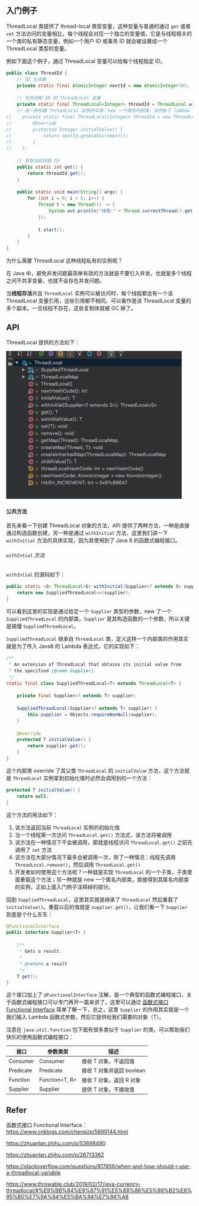 ## 入门例子
ThreadLocal 类提供了 thread-local 类型变量，这种变量与普通的通过 `get` 或者 `set` 方法访问的变量相比，每个线程会对应一个独立的变量值，它是与线程相关的一个类的私有静态变量，例如一个用户 ID 或事务 ID 就会被设置成一个 ThreadLocal 类型的变量。

例如下面这个例子，通过 ThreadLocal 变量可以给每个线程指定 ID。

```java
public class ThreadId {
    // ID 生成器
    private static final AtomicInteger nextId = new AtomicInteger(0);

    // 包含线程 ID 的 ThreadLocal 变量
    private static final ThreadLocal<Integer> threadId = ThreadLocal.withInitial(() -> nextId.getAndIncrement());
    // 另一种创建 ThreadLocal 实例的实现：new 一个匿名内部类，当然有了 lambda 表达式就不要用这种方式了
//    private static final ThreadLocal<Integer> threadId = new ThreadLocal<Integer>() {
//        @Override
//        protected Integer initialValue() {
//            return nextId.getAndIncrement();
//        }
//    };

    // 获取当前线程 ID
    public static int get() {
        return threadId.get();
    }

    public static void main(String[] args) {
        for (int i = 0; i < 5; i++) {
            Thread t = new Thread(() -> {
                System.out.println("线程:" + Thread.currentThread().getName() + ", ID:" + ThreadId.get());
            });

            t.start();
        }
    }
}
```

为什么需要 ThreadLocal 这种线程私有的实例呢？

在 Java 中，避免并发问题最简单有效的方法就是不要引入并发，也就是多个线程之间不共享变量，也就不会存在并发问题。

当**线程存活**并且 `ThreadLocal` 实例可以被访问时，每个线程都会有一个该 ThreadLocal 变量引用，这些引用都不相同，可以看作是该 ThreadLocal 变量的多个副本。一旦线程不存在，这些复制体就被 GC 掉了。

## API
ThreadLocal 提供的方法如下：

![](/resource/public.png)

#### 公共方法
首先来看一下创建 ThreadLocal 对象的方法，API 提供了两种方法，一种是直接通过构造函数创建，另一种是通过 `withInitial` 方法，这里我们讲一下 `withInitial` 方法的具体实现，因为其使用到了 Java 8 的函数式编程接口。

###### `withIntial` 方法
`withIntial` 的源码如下：

```java
public static <S> ThreadLocal<S> withInitial(Supplier<? extends S> supplier) {
    return new SuppliedThreadLocal<>(supplier);
}
```

可以看到这里的实现是通过给定一个 `Supplier` 类型的参数，new 了一个 `SuppliedThreadLocal` 的内部类，`Supplier` 是其构造函数的一个参数，所以关键是搞懂 `SuppliedThreadLocal`。

`SuppliedThreadLocal` 继承自 `ThreadLocal` 类，定义这样一个内部类的作用其实就是为了传入 Java8 的 Lambda 表达式，它的实现如下：

```java
/**
 * An extension of ThreadLocal that obtains its initial value from
 * the specified {@code Supplier}.
 */
static final class SuppliedThreadLocal<T> extends ThreadLocal<T> {

    private final Supplier<? extends T> supplier;

    SuppliedThreadLocal(Supplier<? extends T> supplier) {
        this.supplier = Objects.requireNonNull(supplier);
    }

    @Override
    protected T initialValue() {
        return supplier.get();
    }
}
```

这个内部类 override 了其父类 `ThreadLocal` 的 `initialValue` 方法，这个方法就是 `ThreadLocal` 实例拿到初始化值时必然会调用到的一个方法：

```java
protected T initialValue() {
    return null;
}
```

这个方法的用法如下：

1. 该方法返回当前 `ThreadLocal` 实例的初始化值
2. 当一个线程第一次访问 `ThreadLocal.get()` 方法式，该方法将被调用
3. 该方法在一种情况下不会被调用，那就是线程访问 `ThreadLocal.get()` 之前先调用了 `set` 方法
4. 该方法在大部分情况下最多会被调用一次，除了一种情况：线程先调用 `ThreadLocal.remove()`，然后调用 `ThreadLocal.get()`
5. 开发者如何使用这个方法呢？一种就是实现 `ThreadLocal` 的一个子类，子类里面重载这个方法；另一种就是 new 一个匿名内部类，直接得到其匿名内部类的实例，正如上面入门例子注释掉的部分。


回到 `SuppliedThreadLocal`，这里其实就是继承了 `ThreadLocal` 然后重载了 `initialValue()`。重载以后的值就是 `supplier.get()`，让我们看一下 `Supplier` 到底是个什么东东：

```java
@FunctionalInterface
public interface Supplier<T> {

    /**
     * Gets a result.
     *
     * @return a result
     */
    T get();
}
```

这个接口加上了 `@FunctionalInterface` 注解，是一个典型的函数式编程接口，关于函数式编程接口可以专门再开一篇来讲了，这里可以通过 [函数式接口 Functional Interface](https://www.cnblogs.com/chenpi/p/5890144.html) 简单了解一下，总之，这里 `Supplier` 的作用其实就是一个我们输入 Lambda 函数式参数，然后它提供给我们需要的对象（T）。

注意在 `java.util.function` 包下面有很多类似于 `Supplier` 的类，可以帮助我们快乐的使用函数式编程接口：

|接口|参数类型|描述|
|-|-|-|
|Consumer|Consumer<T>|接收 T 对象，不返回值|
|Predicate|Predicate<T>|接收 T 对象并返回 boolean|
|Function|Function<T, R>|接收 T 对象，返回 R 对象|
|Supplier|Supplier<T>|提供 T 对象，不接收值|

## Refer
函数式接口 Functional Interface：https://www.cnblogs.com/chenpi/p/5890144.html

https://zhuanlan.zhihu.com/p/53698490

https://zhuanlan.zhihu.com/p/26713362

https://stackoverflow.com/questions/817856/when-and-how-should-i-use-a-threadlocal-variable

https://www.throwable.club/2019/02/17/java-currency-threadlocal/#%E9%BB%84%E9%87%91%E5%88%86%E5%89%B2%E6%95%B0%E7%9A%84%E5%BA%94%E7%94%A8
